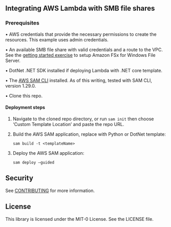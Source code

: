 ## Integrating AWS Lambda with SMB file shares
### Prerequisites
•	AWS credentials that provide the necessary permissions to create the resources. This example uses admin credentials.

•	An available SMB file share with valid credentials and a route to the VPC. See the [getting started exercise](https://docs.aws.amazon.com/fsx/latest/WindowsGuide/getting-started.html) to setup Amazon FSx for Windows File Server.

•	DotNet .NET SDK installed if deploying Lambda with .NET core template.

•	The [AWS SAM CLI](https://docs.aws.amazon.com/serverless-application-model/latest/developerguide/serverless-sam-cli-install.html) installed. As of this writing, tested with SAM CLI, version 1.29.0.

•	Clone this repo. 

#### Deployment steps
1.	Navigate to the cloned repo directory, or run `sam init` then choose ‘Custom Template Location’ and paste the repo URL.
2.	Build the AWS SAM application, replace <templateName> with Python or DotNet template:
    
    `sam build -t <templateName>`

3.	Deploy the AWS SAM application:
    
    `sam deploy –guided`


## Security

See [CONTRIBUTING](CONTRIBUTING.md#security-issue-notifications) for more information.

## License

This library is licensed under the MIT-0 License. See the LICENSE file.

